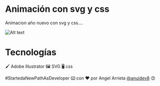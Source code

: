# Animación con svg y css

Animacion año nuevo con svg y css....

![Alt text](https://res.cloudinary.com/dqhme1rod/image/upload/v1613750820/machine/haymnaokalhkcxtqkqnf.gif)

# Tecnologías

🖌 Adobe Illustrator
🖼 SVG
🖥 css

#StartedaNewPathAsDeveloper ⌨️ con ❤️ por Angel Arrieta [@anuidev8](https://github.com/anuidev8) 😊
